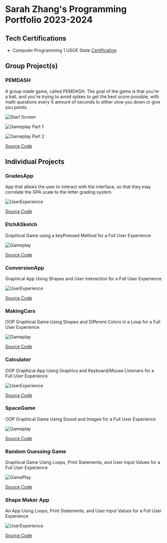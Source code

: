 # Sarah Zhang's Programming Portfolio 2023-2024

## Tech Certifications
* Computer Programming 1 USOE State [Certification](https://github.com/SimplySnowflake2/ProgrammingPortfolio/blob/main/pdf/CompProg1.pdf)

## Group Project(s)

### PEMDASH
A group made game, called PEMDASH. The goal of the game is that you're a ball, and you're trying to avoid spikes to get the best score possible, with math questions every X amount of seconds to either slow you down or give you points.  

![Start Screen](https://github.com/SimplySnowflake2/ProgrammingPortfolio/blob/main/images/PEMDASHStartScreen.png?raw=true)

![Gameplay Part 1](https://github.com/SimplySnowflake2/ProgrammingPortfolio/blob/main/images/PEMDASHGP1.png?raw=true)

![Gameplay Part 2](https://github.com/SimplySnowflake2/ProgrammingPortfolio/blob/main/images/PEMDASHGP2.png?raw=true)

[Source Code](https://github.com/SimplySnowflake2/ProgrammingPortfolio/raw/main/src/PEMDASH.zip)


## Individual Projects

### GradesApp
App that allows the user to interact with the interface, so that they may correlate the GPA scale to the letter grading system. 

![UserExperience](https://github.com/SimplySnowflake2/ProgrammingPortfolio/blob/main/images/UserExpGrades.png?raw=true)

[Source Code](https://github.com/SimplySnowflake2/ProgrammingPortfolio/blob/main/src/Grades.zip)

### EtchASketch
Graphical Game using a keyPressed Method for a Full User Experience 

![Gameplay](https://github.com/SimplySnowflake2/ProgrammingPortfolio/blob/main/images/line-000925.png?raw=true)

[Source Code](https://github.com/SimplySnowflake2/ProgrammingPortfolio/blob/main/src/EtchASketch.zip)

### ConversionApp
Graphical App Using Shapes and User Interaction for a Full User Experience 

![UserExperience](https://github.com/SimplySnowflake2/ProgrammingPortfolio/blob/main/images/UserExCA.png?raw=true)

[Source Code](https://github.com/SimplySnowflake2/ProgrammingPortfolio/blob/main/src/ConversionApp.zip)

### MakingCars
OOP Graphical Game Using Shapes and Different Colors in a Loop for a Full User Experience 

![Gameplay](https://github.com/SimplySnowflake2/ProgrammingPortfolio/blob/main/images/GamePlayMC.png?raw=true)

[Source Code](https://github.com/SimplySnowflake2/ProgrammingPortfolio/blob/main/src/MakingCars.zip)

### Calculator
OOP Graphical App Using Graphics and Keyboard/Mouse Listeners for a Full User Experience 

![UserExperience](https://github.com/SimplySnowflake2/ProgrammingPortfolio/blob/main/images/UserExpCalc.png?raw=true)

[Source Code](https://github.com/SimplySnowflake2/ProgrammingPortfolio/blob/main/src/CalculatorKeyboard%202.zip)

### SpaceGame
OOP Graphical Game Using Sound and Images for a Full User Experience 

![Gameplay](https://github.com/SimplySnowflake2/ProgrammingPortfolio/blob/main/images/GamePlaySG.png?raw=true)

[Source Code](https://github.com/SimplySnowflake2/ProgrammingPortfolio/blob/main/src/SpaceGame.zip)

### Random Guessing Game
Graphical Game Using Loops, Print Statements, and User Input Values for a Full User Experience 

![GamePlay](https://github.com/SimplySnowflake2/ProgrammingPortfolio/blob/main/images/UserExpNumGame.png?raw=true)

[Source Code](https://github.com/SimplySnowflake2/ProgrammingPortfolio/blob/main/src/Main.java)

### Shape Maker App
An App Using Loops, Print Statements, and User Input Values for a Full User Experience 

![UserExperience](https://github.com/SimplySnowflake2/ProgrammingPortfolio/blob/main/images/UserExpSMA.png?raw=true)

[Source Code](https://github.com/SimplySnowflake2/ProgrammingPortfolio/blob/main/src/ShapeMakerApp.zip)


